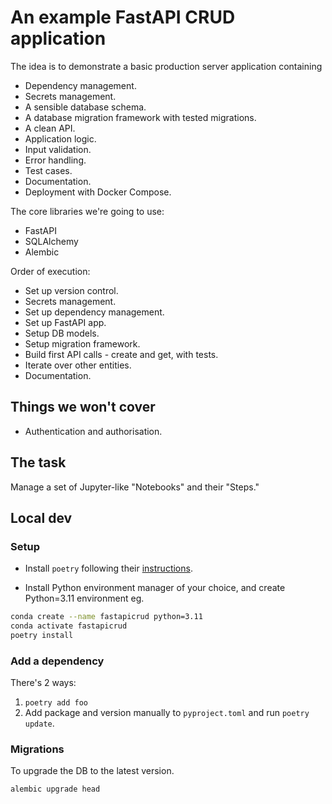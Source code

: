 

# An example FastAPI CRUD application

The idea is to demonstrate a basic production server application containing
- Dependency management.
- Secrets management.
- A sensible database schema.
- A database migration framework with tested migrations.
- A clean API.
- Application logic.
- Input validation.
- Error handling.
- Test cases.
- Documentation.
- Deployment with Docker Compose.

The core libraries we're going to use:
- FastAPI
- SQLAlchemy
- Alembic

Order of execution:
- Set up version control.
- Secrets management.
- Set up dependency management.
- Set up FastAPI app.
- Setup DB models.
- Setup migration framework.
- Build first API calls - create and get, with tests.
- Iterate over other entities.
- Documentation.

## Things we won't cover

- Authentication and authorisation.

## The task
Manage a set of Jupyter-like "Notebooks" and their "Steps."

## Local dev

### Setup
- Install `poetry` following their [instructions](https://python-poetry.org/docs/#installation).

- Install Python environment manager of your choice, and create Python=3.11 environment eg.
```sh
conda create --name fastapicrud python=3.11
conda activate fastapicrud
poetry install
```

### Add a dependency 
There's 2 ways:
1. `poetry add foo`
2. Add package and version manually to `pyproject.toml` and run `poetry update`.


### Migrations
To upgrade the DB to the latest version.
```
alembic upgrade head
```
